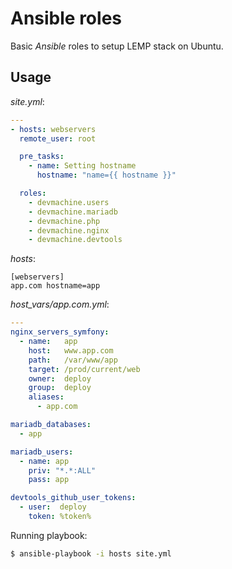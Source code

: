 # Ansible roles

Basic _Ansible_ roles to setup LEMP stack on Ubuntu.

## Usage

_site.yml_:

```yaml
---
- hosts: webservers
  remote_user: root

  pre_tasks:
    - name: Setting hostname
      hostname: "name={{ hostname }}"

  roles:
    - devmachine.users
    - devmachine.mariadb
    - devmachine.php
    - devmachine.nginx
    - devmachine.devtools
```

_hosts_:

```plain
[webservers]
app.com hostname=app
```

_host_vars/app.com.yml_:
```yaml
---
nginx_servers_symfony:
  - name:   app
    host:   www.app.com
    path:   /var/www/app
    target: /prod/current/web
    owner:  deploy
    group:  deploy
    aliases:
      - app.com

mariadb_databases:
  - app

mariadb_users:
  - name: app
    priv: "*.*:ALL"
    pass: app

devtools_github_user_tokens:
  - user:  deploy
    token: %token%
```

Running playbook:

```bash
$ ansible-playbook -i hosts site.yml
```
